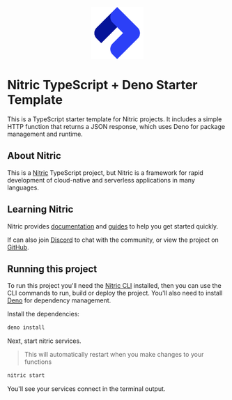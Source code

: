 <p align="center"><a href="https://nitric.io" target="_blank"><img src="https://raw.githubusercontent.com/nitrictech/nitric/main/docs/assets/nitric-logo.svg" height="120"></a></p>

# Nitric TypeScript + Deno Starter Template

This is a TypeScript starter template for Nitric projects. It includes a simple HTTP function that returns a JSON response, which uses Deno for package management and runtime.

## About Nitric

This is a [Nitric](https://nitric.io) TypeScript project, but Nitric is a framework for rapid development of cloud-native and serverless applications in many languages.

## Learning Nitric

Nitric provides [documentation](https://nitric.io/docs) and [guides](https://nitric.io/docs/guides?langs=python) to help you get started quickly.

If can also join [Discord](https://nitric.io/chat) to chat with the community, or view the project on [GitHub](https://github.com/nitrictech/nitric).

## Running this project

To run this project you'll need the [Nitric CLI](https://nitric.io/docs/get-started/installation) installed, then you can use the CLI commands to run, build or deploy the project. You'll also need to install [Deno](https://docs.deno.com/runtime/getting_started/installation/) for dependency management.

Install the dependencies:

```bash
deno install
```

Next, start nitric services.

> This will automatically restart when you make changes to your functions

```bash
nitric start
```

You'll see your services connect in the terminal output.

